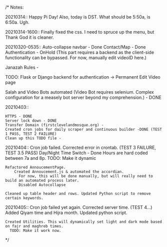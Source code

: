 /* Notes:
  
  
  20210314:: Happy Pi Day! Also, today is DST. What should be 5:50a, is 6:50a. Ugh.
  
  
  20210314-1600:: Finally fixed the css. I need to spruce up the menu, but Thank God it is cleaner.  
  
  20210320-0535:: 
    Auto-collapse navbar - Done
    Contact/Map - Done
    Authentication - OnHold (This part requires a backend as the client-side functionality can be bypassed. For now, manually edit videoID here.)
  
  Janazah Rules - 
  
  TODO: Flask or Django backend for authentication -> Permanent Edit Video page
  
  Salah and Video Bots automated (Video Bot requires selenium. Complex configuration for a measely bot server beyond my comprehension.) - DONE
  
  20210403:: 
  
    HTTPS - DONE
    Server lock down - DONE
    Transfer Domain (firstclevelandmosque.org) -
    Created cron jobs for daily scraper and continuous builder -DONE (TEST 1 PASS, TEST 2 FAILURE)
    Clean up this TODO file - 

 20210404::
    Cron job failed. Corrected error in crontab. (TEST 3 FAILURE, TEST 3.5 PASS)
    Day/Night Time Switch - Done
        Hours are hard coded between 7a and 8p. 
            TODO: Make it dynamic
            
    Refactored AnnoucementPage. 
        Created Annoucement.js & automated the accordian. 
          For now, this will be done manually, but will really need to build an automated process later.
          Disabled Autocollapse
        
    Cleaned up table header and rows. Updated Python script to remove certain keywords.

 20210405::
    Cron job failed yet again. Corrected server time. (TEST 4...)
    Added Qiyam time and Hijra month. Updated python script.

    Created Utilities. This will dynamically set light and dark mode based on fajr and maghreb times.
      TODO: Make it work now.
  */